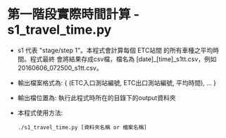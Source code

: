 # 第一階段實際時間計算 - s1\_travel\_time.py

- s1 代表 "stage/step 1"。本程式會計算每個 ETC站間 的所有車種之平均時間。程式最終
會將結果存成csv檔，檔名為 [date]\_[time]\_s1tt.csv，例如20160606\_072500\_s1tt.csv。

- 輸出檔案格式為: { (ETC入口測站編號, ETC出口測站編號, 平均時間), ... }

- 輸出檔位置為: 執行此程式時所在的目錄下的output資料夾

- 本程式使用方法:

    ``./s1_travel_time.py [資料夾名稱 or 檔案名稱]``

